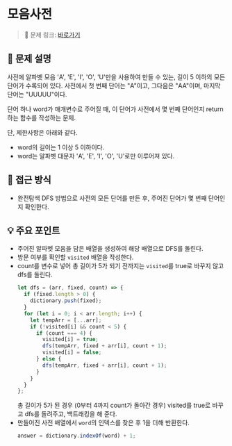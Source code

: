 # 모음사전

> 🔗 문제 링크: [바로가기](https://school.programmers.co.kr/learn/courses/30/lessons/84512) 

## 🌱 문제 설명
사전에 알파벳 모음 'A', 'E', 'I', 'O', 'U'만을 사용하여 만들 수 있는, 길이 5 이하의 모든 단어가 수록되어 있다. 사전에서 첫 번째 단어는 "A"이고, 그다음은 "AA"이며, 마지막 단어는 "UUUUU"이다.

단어 하나 word가 매개변수로 주어질 때, 이 단어가 사전에서 몇 번째 단어인지 return 하는 함수를 작성하는 문제.

단, 제한사항은 아래와 같다.

- word의 길이는 1 이상 5 이하이다.
- word는 알파벳 대문자 'A', 'E', 'I', 'O', 'U'로만 이루어져 있다.

## 🤔 접근 방식
- 완전탐색 DFS 방법으로 사전의 모든 단어를 만든 후, 주어진 단어가 몇 번째 단어인지 확인한다.

## 💡 주요 포인트
- 주어진 알파벳 모음을 담은 배열을 생성하여 해당 배열으로 DFS를 돌린다.
- 방문 여부를 확인할 `visited` 배열을 작성한다.
- count를 변수로 넣어 총 길이가 5가 되기 전까지는 `visited`를 true로 바꾸지 않고 dfs를 돌린다.
  ```js
  let dfs = (arr, fixed, count) => {
    if (fixed.length > 0) {
      dictionary.push(fixed);
    }
    for (let i = 0; i < arr.length; i++) {
      let tempArr = [...arr];
      if (!visited[i] && count < 5) {
        if (count === 4) {
          visited[i] = true;
          dfs(tempArr, fixed + arr[i], count + 1);
          visited[i] = false;
        } else {
          dfs(tempArr, fixed + arr[i], count + 1);
        }
      }
    }
  };
  ```
  총 길이가 5가 된 경우 (0부터 4까지 count가 돌아간 경우) visited를 true로 바꾸고 dfs를 돌려주고, 백트래킹을 해 준다.
- 만들어진 사전 배열에서 `word`의 인덱스를 찾은 후 1을 더해 반환한다.
  ```js
  answer = dictionary.indexOf(word) + 1;
  ```